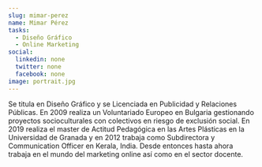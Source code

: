 ```yaml
---
slug: mimar-perez
name: Mimar Pérez
tasks:
  - Diseño Gráfico
  - Online Marketing
social:
  linkedin: none
  twitter: none
  facebook: none
image: portrait.jpg
---
```


Se titula en Diseño Gráfico y se Licenciada en Publicidad y Relaciones
Públicas. En 2009 realiza un Voluntariado Europeo en Bulgaria gestionando
proyectos socioculturales con colectivos en riesgo de exclusión social. En 2019
realiza el master de Actitud Pedagógica en las Artes Plásticas en la
Universidad de Granada y en 2012 trabaja como Subdirectora y Communication
Officer en Kerala, India. Desde entonces hasta ahora trabaja en el mundo del
marketing online así como en el sector docente.
